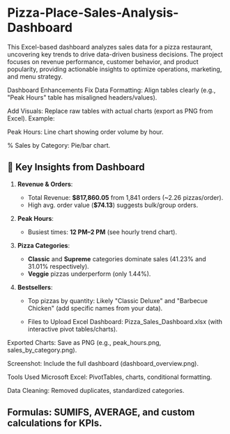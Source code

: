 # Pizza-Place-Sales-Analysis-Dashboard
This Excel-based dashboard analyzes sales data for a pizza restaurant, uncovering key trends to drive data-driven business decisions. The project focuses on revenue performance, customer behavior, and product popularity, providing actionable insights to optimize operations, marketing, and menu strategy.

Dashboard Enhancements
Fix Data Formatting: Align tables clearly (e.g., "Peak Hours" table has misaligned headers/values).

Add Visuals: Replace raw tables with actual charts (export as PNG from Excel). Example:

Peak Hours: Line chart showing order volume by hour.

% Sales by Category: Pie/bar chart.


## 🎯 Key Insights from Dashboard
1. **Revenue & Orders**:  
   - Total Revenue: **$817,860.05** from 1,841 orders (~2.26 pizzas/order).  
   - High avg. order value (**$74.13**) suggests bulk/group orders.  

2. **Peak Hours**:  
   - Busiest times: **12 PM–2 PM** (see hourly trend chart).  

3. **Pizza Categories**:  
   - **Classic** and **Supreme** categories dominate sales (41.23% and 31.01% respectively).  
   - **Veggie** pizzas underperform (only 1.44%).  

4. **Bestsellers**:  
   - Top pizzas by quantity: Likely "Classic Deluxe" and "Barbecue Chicken" (add specific names from your data).
  
   - Files to Upload
Excel Dashboard: Pizza_Sales_Dashboard.xlsx (with interactive pivot tables/charts).

Exported Charts: Save as PNG (e.g., peak_hours.png, sales_by_category.png).

Screenshot: Include the full dashboard (dashboard_overview.png).

Tools Used
Microsoft Excel: PivotTables, charts, conditional formatting.

Data Cleaning: Removed duplicates, standardized categories.

Formulas: SUMIFS, AVERAGE, and custom calculations for KPIs.
   -   
